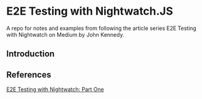 # E2E Testing with Nightwatch.JS

A repo for notes and examples from following the article series E2E Testing with Nightwatch on Medium by John Kennedy.

## Introduction

## References

[E2E Testing with Nightwatch: Part One](https://medium.com/front-end-hacking/e2e-testing-with-nightwatch-part-one-309c221b7a98)
